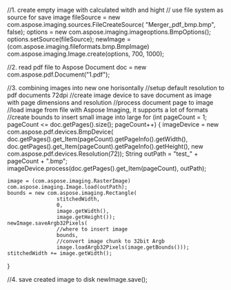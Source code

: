 
//1. create empty image with calculated witdh and hight
// use file system as source for save image
fileSource = new com.aspose.imaging.sources.FileCreateSource( "Merger_pdf_bmp.bmp", false);
options = new com.aspose.imaging.imageoptions.BmpOptions();
options.setSource(fileSource);
newImage = (com.aspose.imaging.fileformats.bmp.BmpImage) com.aspose.imaging.Image.create(options, 700, 1000);

//2. read pdf file to Aspose Document
doc = new com.aspose.pdf.Document("1.pdf");

//3. combining images into new one horisontally
//setup default resolution to pdf documents 72dpi
//create image device to save document as image with page dimensions and resolution
//process document page to image
//load image from file with Aspose Imaging, it supports a lot of formats
//create bounds to insert small image into large
for (int pageCount = 1; pageCount <= doc.getPages().size(); pageCount++) {
    imageDevice = new com.aspose.pdf.devices.BmpDevice(
        doc.getPages().get_Item(pageCount).getPageInfo().getWidth(),
        doc.getPages().get_Item(pageCount).getPageInfo().getHeight(),
        new com.aspose.pdf.devices.Resolution(72));
        String outPath = "test_" + pageCount + ".bmp";
    imageDevice.process(doc.getPages().get_Item(pageCount), outPath);

    image = (com.aspose.imaging.RasterImage) com.aspose.imaging.Image.load(outPath);
    bounds = new com.aspose.imaging.Rectangle(
                    stitchedWidth,
                    0,
                    image.getWidth(),
                    image.getHeight());
    newImage.saveArgb32Pixels(
                    //where to insert image
                    bounds,
                    //convert image chunk to 32bit Argb
                    image.loadArgb32Pixels(image.getBounds()));
    stitchedWidth += image.getWidth();
}

//4. save created image to disk
newImage.save();